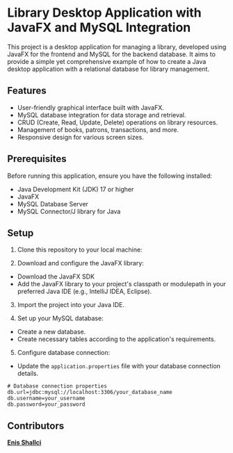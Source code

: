 # Library Desktop Application with JavaFX and MySQL Integration

This project is a desktop application for managing a library, developed using JavaFX for the frontend and MySQL for the backend database. It aims to provide a simple yet comprehensive example of how to create a Java desktop application with a relational database for library management.
## Features

- User-friendly graphical interface built with JavaFX.
- MySQL database integration for data storage and retrieval.
- CRUD (Create, Read, Update, Delete) operations on library resources.
- Management of books, patrons, transactions, and more.
- Responsive design for various screen sizes.

## Prerequisites

Before running this application, ensure you have the following installed:

- Java Development Kit (JDK) 17 or higher
- JavaFX 
- MySQL Database Server
- MySQL Connector/J library for Java

## Setup

1. Clone this repository to your local machine:

2. Download and configure the JavaFX library:
- Download the JavaFX SDK
- Add the JavaFX library to your project's classpath or modulepath in your preferred Java IDE (e.g., IntelliJ IDEA, Eclipse).

3. Import the project into your Java IDE.

4. Set up your MySQL database:
- Create a new database.
- Create necessary tables according to the application's requirements.

5. Configure database connection:
- Update the `application.properties` file with your database connection details.

```properties
# Database connection properties
db.url=jdbc:mysql://localhost:3306/your_database_name
db.username=your_username
db.password=your_password

```

## Contributors
<b>[Enis Shallci](https://github.com/enisshallci)</b>

